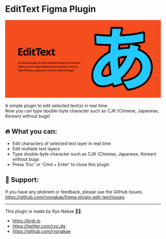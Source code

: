 # EditText Figma Plugin

![](./cover.png)

A simple plugin to edit selected text(s) in real time.  
Now you can type double-byte character such as CJK (Chinese, Japanese, Korean) without bugs!

## 🔥 What you can:

- Edit characters of selected text layer in real time
- Edit multiple text layers
- Type double-byte character such as CJK (Chinese, Japanese, Korean) without bugs
- Press 'Esc' or 'Cmd + Enter' to close this plugin

## 📮 Support:

If you have any plobrem or feedback, please use the GitHub Issues.
https://github.com/ryonakae/figma-plugin-edit-text/issues

---

This plugin is made by Ryo Nakae 🙎‍♂️.

- https://brdr.jp
- https://twitter.com/ryo_dg
- https://github.com/ryonakae
